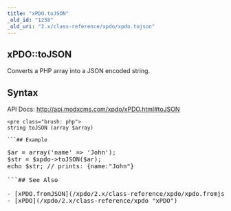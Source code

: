 ```yaml
---
title: "xPDO.toJSON"
_old_id: "1258"
_old_uri: "2.x/class-reference/xpdo/xpdo.tojson"
---
```


## xPDO::toJSON

Converts a PHP array into a JSON encoded string.

## Syntax

API Docs: <http://api.modxcms.com/xpdo/xPDO.html#toJSON>

```
<pre class="brush: php">
string toJSON (array $array)

```## Example

```
<pre class="brush: php">
$ar = array('name' => 'John');
$str = $xpdo->toJSON($ar);
echo $str; // prints: {name:"John"}

```## See Also

- [xPDO.fromJSON](/xpdo/2.x/class-reference/xpdo/xpdo.fromjson "xPDO.fromJSON")
- [xPDO](/xpdo/2.x/class-reference/xpdo "xPDO")